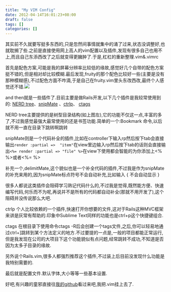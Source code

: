 ```yaml
---
title: "My VIM Config"
date: 2012-04-14T16:01:23+08:00
draft: false
tags: []
categories: []
---
```


其实前不久就要写挺多东西的,只是忽然间事情就集中的涌了过来,状态没调整好,也就耽搁了些.之前是直接使用网上高人的vim配置以及插件,发现有很多自己也用不上,而且自己东添西改了之后就变得更臃肿了.于是,杠杠的重新整理.vim&.vimrc

首先是配色方案,可能是我的屏幕分辨率比较低的缘故,感觉好几个自带的配色方案挺不错的,但是相对却比较模糊.最后发现,fruity的那个配色比较好一些(主要是没有那种模糊感),不过配色方面不咋滴,于是自己在fruity.vim里头东改西改,最终个人感觉还不错.![](http://farm8.staticflickr.com/7136/6930980336_f2bc94c7c3_b.jpg)

and then就是一些插件了.目前主要是做Rails开发,以下几个插件是我较常使用到的: [NERD tree](http://www.vim.org/scripts/script.php?script_id=1658)、[snipMate](https://github.com/scrooloose/snipmate-snippets) 、[ctrlp](http://www.vim.org/scripts/script.php?script_id=3736)、 [ctags](http://www.vim.org/scripts/script.php?script_id=610)

NERD tree主要提供的是树型目录结构(如上图左),它的功能不仅这一点,丰富的多了,不过我感觉最强大最常使用的还是书签功能.简单的一个:Bookmark 命令,以后就不用一直在目录下跳转啊跳转

snipMate则是一个代码补全的插件,比如在controller下输入rp然后按下tab会直接输出`render :partial =>  "item"`在view里边输入rp然后按下tab的话则会直接输出`<%= render :partial => "file" %>`在view下使用都会智能的为你添加上<% %>或者<%= %>

补充一个,delimitMate,这个貌似也是一个补全代码的插件,不过我是作为snipMate的补充来用的,因为snipMate标点符号不会自动补充,比如输入 { 不会自动显示 }

很多人都说这类插件会阻碍学习熟记代码什么的,不过我是觉得,既然能方便、快速编写代码,何乐而不为呢,再说并不是所有的代码都自动补全(那就不用开发了),这个阻碍并没传说那么大吧.

ctrlp  个人比较依赖的一个插件,快速打开你想要的文件,这对于Rails这种MVC框架来讲是灰常有帮助的.印象中Sublime Text同样的功能也是ctrl+p这个快捷键组合.

ctags   在根目录下使用命令ctags -R后会创建一个tags文件,之后,你可以轻易地通过ctrl+]跳转到某个方法定义的地方.不过要提的一点是,一般的项目都能正常运行,但是我发现在公司的大项目下这个功能貌似有点问题,经常跳转不成功,不知道是否因为太多子目录的缘故.

另外说个Rails.vim,很多人都强烈推荐这个插件,不过装上后目前没发现什么功能是我特别需要的.

最后就是配置文件.默认字体,大小等等一些基本设置.

好吧,有兴趣的童邪直接往[我的github](https://github.com/xguox/MyVimConf)看过来吧,我把.vim挂上去了.
